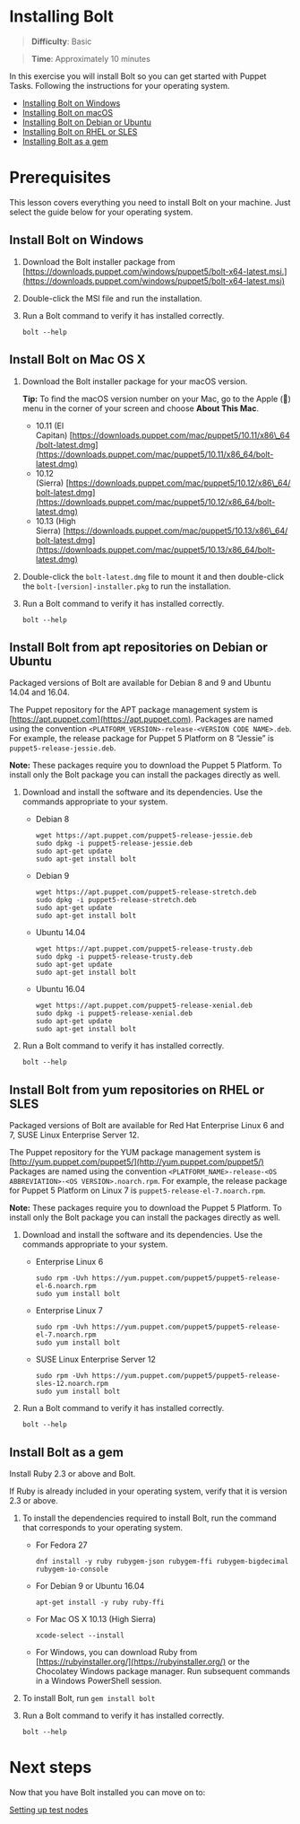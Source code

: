 # Installing Bolt

> **Difficulty**: Basic

> **Time**: Approximately 10 minutes

In this exercise you will install Bolt so you can get started with Puppet Tasks. Following the instructions for your operating system.

- [Installing Bolt on Windows](#installing-bolt-on-windows)
- [Installing Bolt on macOS](#Install-Bolt-on-Mac-OS-X)
- [Installing Bolt on Debian or Ubuntu](#Install-Bolt-from-apt-repositories-on-Debian-or-Ubuntu)
- [Installing Bolt on RHEL or SLES](#Install-Bolt-from-yum-repositories-on-RHEL-or-SLES)
- [Installing Bolt as a gem](#Install-Bolt-as-a-gem)

# Prerequisites

This lesson covers everything you need to install Bolt on your machine. Just select the guide below for your operating system.

## Install Bolt on Windows

1.  Download the Bolt installer package from [https://downloads.puppet.com/windows/puppet5/bolt-x64-latest.msi.](https://downloads.puppet.com/windows/puppet5/bolt-x64-latest.msi)
2.  Double-click the MSI file and run the installation.
3.  Run a Bolt command to verify it has installed correctly.  

    ```
    bolt --help
    ```


## Install Bolt on Mac OS X

1.  Download the Bolt installer package for your macOS version. 

    **Tip:** To find the macOS version number on your Mac, go to the Apple \(\) menu in the corner of your screen and choose **About This Mac**.

    -   10.11 \(El Capitan\) [https://downloads.puppet.com/mac/puppet5/10.11/x86\_64/bolt-latest.dmg](https://downloads.puppet.com/mac/puppet5/10.11/x86_64/bolt-latest.dmg)
    -   10.12 \(Sierra\) [https://downloads.puppet.com/mac/puppet5/10.12/x86\_64/bolt-latest.dmg](https://downloads.puppet.com/mac/puppet5/10.12/x86_64/bolt-latest.dmg)
    -   10.13 \(High Sierra\) [https://downloads.puppet.com/mac/puppet5/10.13/x86\_64/bolt-latest.dmg](https://downloads.puppet.com/mac/puppet5/10.13/x86_64/bolt-latest.dmg)
2.  Double-click the `bolt-latest.dmg` file to mount it and then double-click the `bolt-[version]-installer.pkg` to run the installation.
3.  Run a Bolt command to verify it has installed correctly.  

    ```
    bolt --help
    ```


## Install Bolt from apt repositories on Debian or Ubuntu

Packaged versions of Bolt are available for Debian 8 and 9 and Ubuntu 14.04 and 16.04.

The Puppet repository for the APT package management system is [https://apt.puppet.com](https://apt.puppet.com). Packages are named using the convention `<PLATFORM_VERSION>-release-<VERSION CODE NAME>.deb`. For example, the release package for Puppet 5 Platform on  8 “Jessie” is `puppet5-release-jessie.deb`.

**Note:** These packages require you to download the Puppet 5 Platform. To install only the Bolt package you can install the packages directly as well.

1.  Download and install the software and its dependencies. Use the commands appropriate to your system.
    -   Debian 8

        ```
        wget https://apt.puppet.com/puppet5-release-jessie.deb
        sudo dpkg -i puppet5-release-jessie.deb
        sudo apt-get update 
        sudo apt-get install bolt
        
        ```

    -   Debian 9

        ```
        wget https://apt.puppet.com/puppet5-release-stretch.deb
        sudo dpkg -i puppet5-release-stretch.deb
        sudo apt-get update 
        sudo apt-get install bolt
        ```

    -   Ubuntu 14.04

        ```
        wget https://apt.puppet.com/puppet5-release-trusty.deb
        sudo dpkg -i puppet5-release-trusty.deb
        sudo apt-get update 
        sudo apt-get install bolt
        ```

    -   Ubuntu 16.04

        ```
        wget https://apt.puppet.com/puppet5-release-xenial.deb
        sudo dpkg -i puppet5-release-xenial.deb
        sudo apt-get update 
        sudo apt-get install bolt
        ```

2.  Run a Bolt command to verify it has installed correctly. 

    ```
    bolt --help
    ```


## Install Bolt from yum repositories on RHEL or SLES

Packaged versions of Bolt are available for Red Hat Enterprise Linux 6 and 7, SUSE Linux Enterprise Server 12.

The Puppet repository for the YUM package management system is [http://yum.puppet.com/puppet5/](http://yum.puppet.com/puppet5/) Packages are named using the convention `<PLATFORM_NAME>-release-<OS ABBREVIATION>-<OS VERSION>.noarch.rpm`. For example, the release package for Puppet 5 Platform on Linux 7 is `puppet5-release-el-7.noarch.rpm`.

**Note:** These packages require you to download the Puppet 5 Platform. To install only the Bolt package you can install the packages directly as well.

1.  Download and install the software and its dependencies. Use the commands appropriate to your system.
    -   Enterprise Linux 6

        ```
        sudo rpm -Uvh https://yum.puppet.com/puppet5/puppet5-release-el-6.noarch.rpm
        sudo yum install bolt				
        ```

    -   Enterprise Linux 7

        ```
        sudo rpm -Uvh https://yum.puppet.com/puppet5/puppet5-release-el-7.noarch.rpm
        sudo yum install bolt
        ```

    -   SUSE Linux Enterprise Server 12

        ```
        sudo rpm -Uvh https://yum.puppet.com/puppet5/puppet5-release-sles-12.noarch.rpm
        sudo yum install bolt
        ```

2.  Run a Bolt command  to verify it has installed correctly.  

    ```
    bolt --help
    ```


## Install Bolt as a gem

Install Ruby 2.3 or above and Bolt.

If Ruby is already included in your operating system, verify that it is version 2.3 or above.

1.  To install the dependencies required to install Bolt, run the command that corresponds to your operating system.
    -   For Fedora 27

        ```
        dnf install -y ruby rubygem-json rubygem-ffi rubygem-bigdecimal rubygem-io-console
        ```

    -   For Debian 9 or Ubuntu 16.04

        ```
        apt-get install -y ruby ruby-ffi
        ```

    -   For Mac OS X 10.13 \(High Sierra\)

        ```
        xcode-select --install
        
        ```

    -   For Windows, you can download Ruby from [https://rubyinstaller.org/](https://rubyinstaller.org/) or the Chocolatey Windows package manager. Run subsequent commands in a Windows PowerShell session.
2.  To install Bolt, run `gem install bolt`
3.  Run a Bolt command to verify it has installed correctly.  

    ```
    bolt --help
    ```




# Next steps

Now that you have Bolt installed you can move on to:

[Setting up test nodes](../2-acquiring-nodes)
